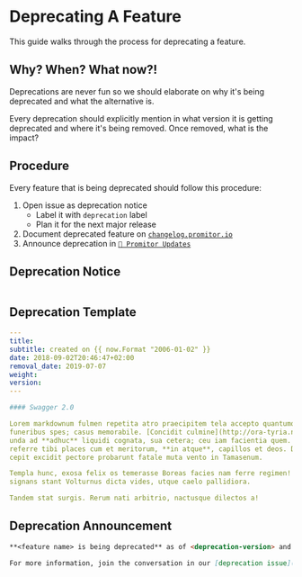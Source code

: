 # Deprecating A Feature

This guide walks through the process for deprecating a feature.

## Why? When? What now?!

Deprecations are never fun so we should elaborate on why it's being deprecated
and what the alternative is.

Every deprecation should explicitly mention in what version it is getting
deprecated and where it's being removed. Once removed, what is the impact?

## Procedure

Every feature that is being deprecated should follow this procedure:

1. Open issue as deprecation notice
    - Label it with `deprecation` label
    - Plan it for the next major release
2. Document deprecated feature on [`changelog.promitor.io`](http://changelog.promitor.io/)
3. Announce deprecation in [`📢 Promitor Updates`](https://github.com/tomkerkhove/promitor/issues/668)

## Deprecation Notice

```markdown
```

## Deprecation Template

```yaml
---
title:
subtitle: created on {{ now.Format "2006-01-02" }}
date: 2018-09-02T20:46:47+02:00
removal_date: 2019-07-07
weight:
version:
---

#### Swagger 2.0

Lorem markdownum fulmen repetita atro praecipitem tela accepto quantumque
funeribus spes; casus memorabile. [Concidit culmine](http://ora-tyria.net/),
unda ad **adhuc** liquidi cognata, sua cetera; ceu iam facientia quem. Regina
referre tibi places cum et meritorum, **in atque**, capillos et deos. Di sua
cepit excidit pectore probarunt fatale muta vento in Tamasenum.

Templa hunc, exosa felix os temerasse Boreas facies nam ferre regimen! Fidemque
signans stant Volturnus dicta vides, utque caelo pallidiora.

Tandem stat surgis. Rerum nati arbitrio, nactusque dilectos a!
```

## Deprecation Announcement

```markdown
**<feature name> is being deprecated** as of <deprecation-version> and removed in <removal-version>.

For more information, join the conversation in our [deprecation issue](<url-to-deprecation>).
```
